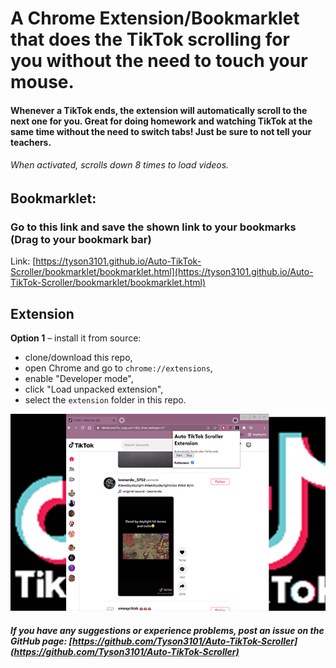 # A Chrome Extension/Bookmarklet that does the TikTok scrolling for you without the need to touch your mouse.

#### Whenever a TikTok ends, the extension will automatically scroll to the next one for you. Great for doing homework and watching TikTok at the same time without the need to switch tabs! Just be sure to not tell your teachers.

###### When activated, scrolls down 8 times to load videos.

## Bookmarklet:

### Go to this link and save the shown link to your bookmarks (Drag to your bookmark bar)

Link: [https://tyson3101.github.io/Auto-TikTok-Scroller/bookmarklet/bookmarklet.html](https://tyson3101.github.io/Auto-TikTok-Scroller/bookmarklet/bookmarklet.html)

## Extension

**Option 1** – install it from source:

- clone/download this repo,
- open Chrome and go to `chrome://extensions`,
- enable "Developer mode",
- click "Load unpacked extension",
- select the `extension` folder in this repo.

![Image](./img/ScreenshotGoogleExtensionTikTok.png)

##### If you have any suggestions or experience problems, post an issue on the GitHub page: [https://github.com/Tyson3101/Auto-TikTok-Scroller](https://github.com/Tyson3101/Auto-TikTok-Scroller)
